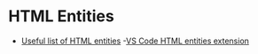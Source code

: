 # HTML Entities

- [Useful list of HTML entities](https://www.toptal.com/designers/htmlarrows/arrows/)
-[VS Code HTML entities extension](https://github.com/christopherstyles/vscode-html-entities)